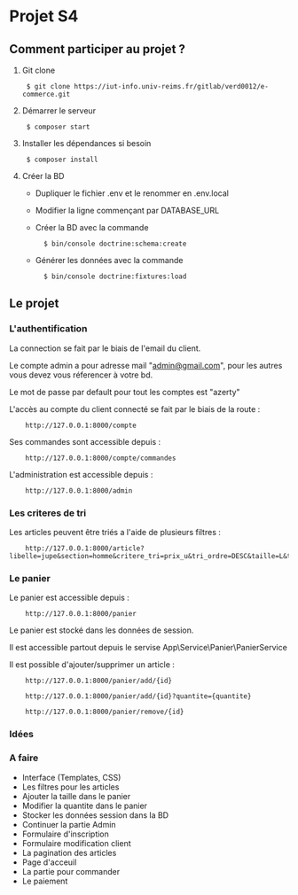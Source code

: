 # Projet S4

## Comment participer au projet ?

1. Git clone

        $ git clone https://iut-info.univ-reims.fr/gitlab/verd0012/e-commerce.git

2. Démarrer le serveur

        $ composer start

3. Installer les dépendances si besoin

        $ composer install

4. Créer la BD
    - Dupliquer le fichier .env et le renommer en .env.local
    - Modifier la ligne commençant par DATABASE_URL
    - Créer la BD avec la commande
        
            $ bin/console doctrine:schema:create
    
    - Générer les données avec la commande

            $ bin/console doctrine:fixtures:load


## Le projet

### L'authentification

La connection se fait par le biais de l'email du client.

Le compte admin a pour adresse mail "admin@gmail.com", pour les autres vous devez vous réferencer à votre bd.

Le mot de passe par default pour tout les comptes est "azerty"

L'accès au compte du client connecté se fait par le biais de la route :

        http://127.0.0.1:8000/compte

Ses commandes sont accessible depuis :

        http://127.0.0.1:8000/compte/commandes

L'administration est accessible depuis :

        http://127.0.0.1:8000/admin

### Les criteres de tri

Les articles peuvent être triés a l'aide de plusieurs filtres :

        http://127.0.0.1:8000/article?libelle=jupe&section=homme&critere_tri=prix_u&tri_ordre=DESC&taille=L&type_article=jupe&categorie=vetement&prix_entre=20_30&description=pull

### Le panier

Le panier est accessible depuis :

        http://127.0.0.1:8000/panier

Le panier est stocké dans les données de session.

Il est accessible partout depuis le servise App\Service\Panier\PanierService

Il est possible d'ajouter/supprimer un article :

        http://127.0.0.1:8000/panier/add/{id}

        http://127.0.0.1:8000/panier/add/{id}?quantite={quantite}

        http://127.0.0.1:8000/panier/remove/{id}

### Idées


### A faire

* Interface (Templates, CSS)
* Les filtres pour les articles
* Ajouter la taille dans le panier
* Modifier la quantite dans le panier
* Stocker les données session dans la BD
* Continuer la partie Admin
* Formulaire d'inscription
* Formulaire modification client
* La pagination des articles
* Page d'acceuil
* La partie pour commander
* Le paiement
